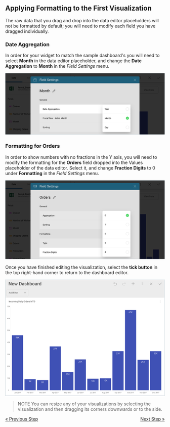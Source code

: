 ## Applying Formatting to the First Visualization 

The raw data that you drag and drop into the data editor placeholders
will not be formatted by default; you will need to modify each field you
have dragged individually.

### Date Aggregation

In order for your widget to match the sample dashboard's you will need
to select **Month** in the data editor placeholder, and change the
**Date Aggregation** to **Month** in the *Field Settings* menu.

![ManufacturingDateAggregationChange\_All](images/ManufacturingDateAggregationChange_All.png)

### Formatting for Orders

In order to show numbers with no fractions in the Y axis, you will need
to modify the formatting for the **Orders** field dropped into the
Values placeholder of the data editor. Select it, and change **Fraction
Digits** to 0 under **Formatting** in the *Field Settings* menu.

![ManufacturingFormattingOrders\_All](images/ManufacturingFormattingOrders_All.png)

Once you have finished editing the visualization, select the **tick
button** in the top right-hand corner to return to the dashboard editor.

![ManufacturingWidgetInDashboardEditor\_All](images/ManufacturingWidgetInDashboardEditor_All.png)

>NOTE
>You can resize any of your visualizations by selecting the visualization and then dragging its corners downwards or to the side.

<style>
.previous {
    text-align: left
}

.next {
    float: right
}

</style>

<a href="manufacturing-selecting-data-visualization.md" class="previous">&laquo; Previous Step</a>
<a href="manufacturing-applying-theme.md" class="next">Next Step &raquo;</a>